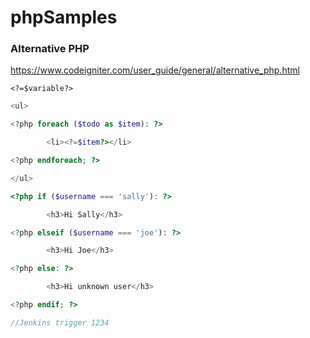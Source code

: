 # phpSamples

### Alternative PHP
https://www.codeigniter.com/user_guide/general/alternative_php.html

```
<?=$variable?>
```

```php
<ul>

<?php foreach ($todo as $item): ?>

        <li><?=$item?></li>

<?php endforeach; ?>

</ul>

```
```php
<?php if ($username === 'sally'): ?>

        <h3>Hi Sally</h3>

<?php elseif ($username === 'joe'): ?>

        <h3>Hi Joe</h3>

<?php else: ?>

        <h3>Hi unknown user</h3>

<?php endif; ?>

//Jenkins trigger 1234

```


